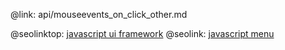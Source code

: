 @link: api/mouseevents_on_click_other.md

@seolinktop: [javascript ui framework](https://webix.com)
@seolink: [javascript menu](https://webix.com/widget/menu/)